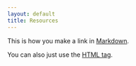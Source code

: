 ```yaml
---
layout: default
title: Resources
---
```


This is how you make a link in [Markdown](https://daringfireball.net/projects/markdown/).  

You can also just use the <a href="https://www.w3schools.com/html/html_links.asp">HTML tag</a>.  
